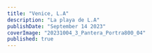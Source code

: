 ```yaml
---
title: "Venice, L.A"
description: "La playa de L.A"
publishDate: "September 14 2023"
coverImage: "20231004_3_Pantera_Portra800_04"
published: true
---
```

